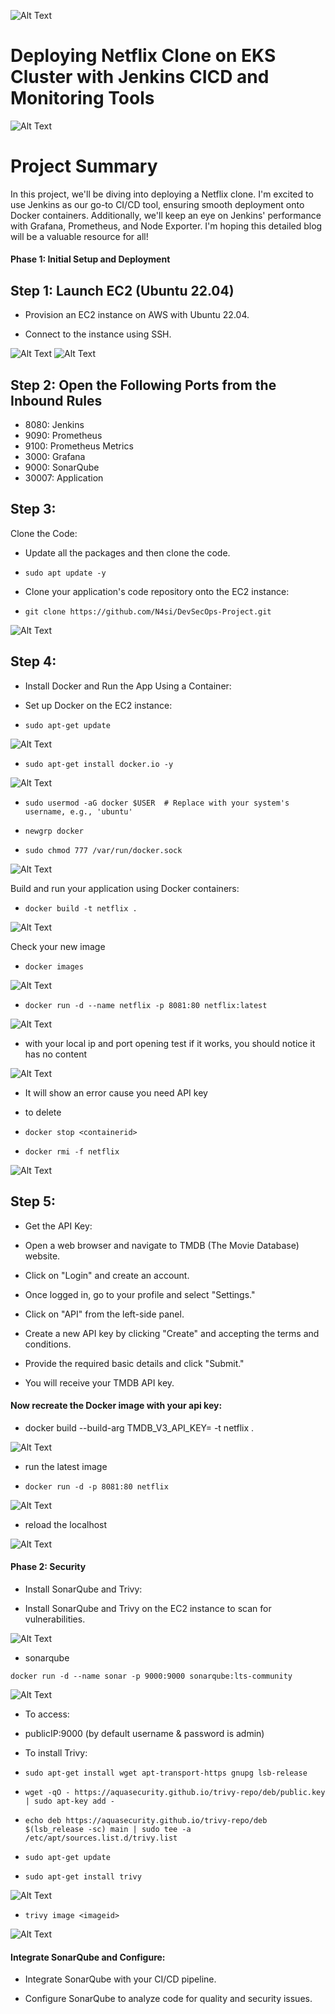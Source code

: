 ![Alt Text](https://media.giphy.com/media/v1.Y2lkPTc5MGI3NjExam94enRlemhiNXk4ZWJza2Zxa2lpOTdnODVxcWk2aXdyMm0za3pvaiZlcD12MV9pbnRlcm5hbF9naWZfYnlfaWQmY3Q9Zw/EclFLfeJvr6IPISFXJ/giphy.gif)


# Deploying Netflix Clone on EKS Cluster with Jenkins CICD and Monitoring Tools 

![Alt Text](./assets/Screenshot%202024-03-05%20at%207.44.37%20PM.png)


# Project Summary

In this project, we'll be diving into deploying a Netflix clone. I'm excited to use Jenkins as our go-to CI/CD tool, ensuring smooth deployment onto Docker containers. Additionally, we'll keep an eye on Jenkins' performance with Grafana, Prometheus, and Node Exporter. I'm hoping this detailed blog will be a valuable resource for all!


#### Phase 1: Initial Setup and Deployment

## Step 1: Launch EC2 (Ubuntu 22.04)

- Provision an EC2 instance on AWS with Ubuntu 22.04.

- Connect to the instance using SSH.



![Alt Text](./assets/Screenshot%202024-03-05%20at%2010.04.55%20PM.png)
![Alt Text](./assets/Screenshot%202024-03-05%20at%2010.06.00%20PM.png)

## Step 2: Open the Following Ports from the Inbound Rules

- 8080: Jenkins
- 9090: Prometheus
- 9100: Prometheus Metrics
- 3000: Grafana
- 9000: SonarQube
- 30007: Application


## Step 3:
Clone the Code:

- Update all the packages and then clone the code.

-  ```sudo apt update -y```

- Clone your application's code repository onto the EC2 instance:

- ```git clone https://github.com/N4si/DevSecOps-Project.git```

![Alt Text](./assets/Screenshot%202024-03-05%20at%2010.35.50%20PM.png)


## Step 4:

- Install Docker and Run the App Using a Container:

- Set up Docker on the EC2 instance:

- ```sudo apt-get update```


![Alt Text](./assets/Screenshot%202024-03-05%20at%2010.47.29%20PM.png)


- ```sudo apt-get install docker.io -y```


![Alt Text](./assets/Screenshot%202024-03-05%20at%2010.50.00%20PM.png)


- ```sudo usermod -aG docker $USER  # Replace with your system's username, e.g., 'ubuntu'```

- ```newgrp docker```

- ```sudo chmod 777 /var/run/docker.sock```


![Alt Text](./assets/Screenshot%202024-03-05%20at%2010.53.09%20PM.png)

Build and run your application using Docker containers:

- ```docker build -t netflix .```


![Alt Text](./assets/Screenshot%202024-03-05%20at%2011.03.34%20PM.png)

Check your new image

- ``docker images``

![Alt Text](./assets/Screenshot%202024-03-05%20at%2011.13.10%20PM.png)


- ```docker run -d --name netflix -p 8081:80 netflix:latest```


![Alt Text](./assets/Screenshot%202024-03-05%20at%2011.24.00%20PM.png)


- with your local ip and port opening test if it works, you should notice it has no content


![Alt Text](./assets/Screenshot%202024-03-05%20at%2011.23.00%20PM.png)

- It will show an error cause you need API key

- to delete
- ``docker stop <containerid>``
- ``docker rmi -f netflix``

![Alt Text](./assets/Screenshot%202024-03-05%20at%2011.39.20%20PM.png)

## Step 5: 

- Get the API Key:

- Open a web browser and navigate to TMDB (The Movie Database) website.

- Click on "Login" and create an account.

- Once logged in, go to your profile and select "Settings."

- Click on "API" from the left-side panel.

- Create a new API key by clicking "Create" and accepting the terms and conditions.

- Provide the required basic details and click "Submit."

- You will receive your TMDB API key.

#### Now recreate the Docker image with your api key:

- docker build --build-arg TMDB_V3_API_KEY=<your-api-key> -t netflix .


![Alt Text](./assets/Screenshot%202024-03-05%20at%2011.43.53%20PM.png)


- run the latest image

- ```docker run -d -p 8081:80 netflix```


![Alt Text](./assets/Screenshot%202024-03-05%20at%2011.50.57%20PM.png)


- reload the localhost


![Alt Text](./assets/Screenshot%202024-03-05%20at%2011.49.24%20PM.png)


#### Phase 2: Security

- Install SonarQube and Trivy:


- Install SonarQube and Trivy on the EC2 instance to scan for vulnerabilities.


![Alt Text](./assets/Screenshot%202024-03-06%20at%2012.12.13%20AM.png)


- sonarqube

`docker run -d --name sonar -p 9000:9000 sonarqube:lts-community`

![Alt Text](./assets/Screenshot%202024-03-06%20at%2012.23.03%20AM.png)

- To access:

- publicIP:9000 (by default username & password is admin)




- To install Trivy:

- ``sudo apt-get install wget apt-transport-https gnupg lsb-release``
- ``wget -qO - https://aquasecurity.github.io/trivy-repo/deb/public.key | sudo apt-key add -``
- ``echo deb https://aquasecurity.github.io/trivy-repo/deb $(lsb_release -sc) main | sudo tee -a /etc/apt/sources.list.d/trivy.list``
- ``sudo apt-get update``
- ``sudo apt-get install trivy``


![Alt Text](./assets/Screenshot%202024-03-06%20at%2012.32.36%20AM.png)


- ``trivy image <imageid>``

![Alt Text](./assets/Screenshot%202024-03-06%20at%2012.42.56%20AM.png)


#### Integrate SonarQube and Configure:

- Integrate SonarQube with your CI/CD pipeline.

- Configure SonarQube to analyze code for quality and security issues.


